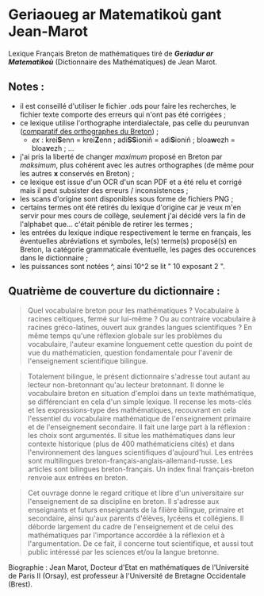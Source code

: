 # Geriaoueg ar Matematikoù gant Jean-Marot

Lexique Français Breton de mathématiques tiré de ***Geriadur ar Matematikoù*** (Dictionnaire des Mathématiques) de Jean Marot.  

## Notes :
- il est conseillé d'utiliser le fichier .ods pour faire les recherches, le fichier texte comporte des erreurs qui n'ont pas été corrigées ;
- ce lexique utilise l'orthographe interdialectale, pas celle du peurunvan ([comparatif des orthographes du Breton](https://fr.wikipedia.org/wiki/Orthographe_du_breton#Comparaison_des_orthographes)) ;
	- *ex* : krei**S**enn = krei**Z**enn ; adi**SS**ioniñ = adi**S**ioniñ ; bloa**w**ezh = bloa**v**ezh ; ...
- j'ai pris la liberté de changer *maximum* proposé en Breton par *maksimum*, plus cohérent avec les autres orthographes (de même pour les autres **x** conservés en Breton) ;
- ce lexique est issue d'un OCR d'un scan PDF et a été relu et corrigé mais il peut subsister des erreurs / inconsistences ;
- les scans d'origine sont disponibles sous forme de fichiers PNG ;
- certains termes ont été retirés du lexique d'origine car je veux m'en servir pour mes cours de collège, seulement j'ai décidé vers la fin de l'alphabet que... c'était pénible de retirer les termes ;
- les entrées du lexique indique respectivement le terme en français, les éventuelles abréviations et symboles, le(s) terme(s) proposé(s) en Breton, la catégorie grammaticale éventuelle, les pages des occurences dans le dictionnaire ;
- les puissances sont notées ^, ainsi 10^2 se lit " 10 exposant 2 ".


## Quatrième de couverture du dictionnaire :
> Quel vocabulaire breton pour les mathématiques ? Vocabulaire à racines celtiques, fermé sur lui-même ? Ou au contraire vocabulaire à racines gréco-latines, ouvert aux grandes langues scientifiques ? En même temps qu'une réflexion globale sur les problèmes du vocabulaire, l'auteur examine longuement cette question du point de vue du mathématicien, question fondamentale pour l'avenir de l'enseignement scientifique bilingue. 

> Totalement bilingue, le présent dictionnaire s'adresse tout autant au lecteur non-bretonnant qu'au lecteur bretonnant. Il donne le vocabulaire breton en situation d'emploi dans un texte mathématique, se différenciant en cela d'un simple lexique. Il recense les mots-clés et les expressions-type des mathématiques, recouvrant en cela l'essentiel du vocabulaire mathématique de l'enseignement primaire et de l'enseignement secondaire. Il fait une large part à la réflexion : les choix sont argumentés. Il situe les mathématiques dans leur contexte historique (plus de 400 mathématiciens cités) et dans l'environnement des langues scientifiques d'aujourd'hui. Les entrées sont multilingues breton-français-anglais-allemand-russe. Les articles sont bilingues breton-français. Un index final français-breton renvoie aux entrées en breton.

> Cet ouvrage donne le regard critique et libre d'un universitaire sur l'enseignement de sa discipline en breton. Il s'adresse aux enseignants et futurs enseignants de la filière bilingue, primaire et secondaire, ainsi qu'aux parents d'élèves, lycéens et collégiens. Il déborde largement du cadre de l'enseignement et de celui des mathématiques par l'importance accordée à la réflexion et à l'argumentation. De ce fait, il concerne tout scientifique, et aussi tout public intéressé par les sciences et/ou la langue bretonne.

Biographie :
Jean Marot, Docteur d'Etat en mathématiques de l'Université de Paris II (Orsay), est professeur à l'Université de Bretagne Occidentale (Brest).